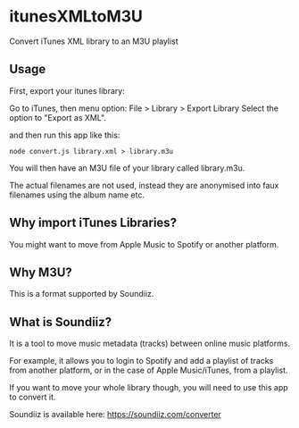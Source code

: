 # itunesXMLtoM3U
Convert iTunes XML library to an M3U playlist

## Usage

First, export your itunes library:

Go to iTunes, then menu option: File > Library > Export Library
Select the option to "Export as XML".

and then run this app like this:

    node convert.js library.xml > library.m3u

You will then have an M3U file of your library called library.m3u.

The actual filenames are not used, instead they are anonymised into faux filenames using the album name etc.

## Why import iTunes Libraries?

You might want to move from Apple Music to Spotify or another platform.

## Why M3U?

This is a format supported by Soundiiz.

## What is Soundiiz?

It is a tool to move music metadata (tracks) between online music platforms.

For example, it allows you to login to Spotify and add a playlist of tracks from another platform, or in the case of Apple Music/iTunes, from a playlist.

If you want to move your whole library though, you will need to use this app to convert it.

Soundiiz is available here: <https://soundiiz.com/converter>



